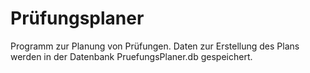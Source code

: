 # Prüfungsplaner
Programm zur Planung von Prüfungen. Daten zur Erstellung des Plans werden in der Datenbank PruefungsPlaner.db gespeichert.
